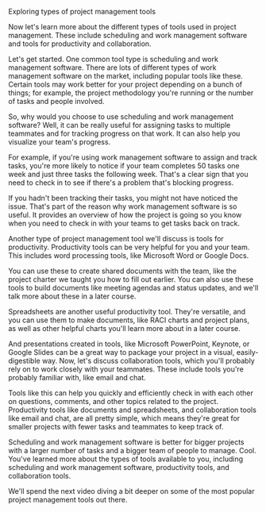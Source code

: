 Exploring types of project management tools


Now let's learn more about the different types of tools used in project management. These include scheduling and work management software and tools for productivity and 
collaboration. 

Let's get started. One common tool type is scheduling and work management software. There are lots of different types of work management software on the market, including
popular tools like these. Certain tools may work better for your project depending on a bunch of things; for example, the project methodology you're running or the number of
tasks and people involved.

So, why would you choose to use scheduling and work management software? Well, it can be really useful for assigning tasks to multiple teammates and for tracking progress on
that work. It can also help you visualize your team's progress. 

For example, if you're using work management software to assign and track tasks, you're more likely to notice if your team completes 50 tasks one week and just three tasks 
the following week. That's a clear sign that you need to check in to see if there's a problem that's blocking progress. 

If you hadn't been tracking their tasks, you might not have noticed the issue. That's part of the reason why work management software is so useful. It provides an overview of
how the project is going so you know when you need to check in with your teams to get tasks back on track. 

Another type of project management tool we'll discuss is tools for productivity. Productivity tools can be very helpful for you and your team. This includes word processing
tools, like Microsoft Word or Google Docs. 

You can use these to create shared documents with the team, like the project charter we taught you how to fill out earlier. You can also use these tools to build documents like
meeting agendas and status updates, and we'll talk more about these in a later course.

Spreadsheets are another useful productivity tool. They're versatile, and you can use them to make documents, like RACI charts and project plans, as well as other helpful 
charts you'll learn more about in a later course. 

And presentations created in tools, like Microsoft PowerPoint, Keynote, or Google Slides can be a great way to package your project in a visual, easily-digestible way. Now, 
let's discuss collaboration tools, which you'll probably rely on to work closely with your teammates. These include tools you're probably familiar with, like email and chat.

Tools like this can help you quickly and efficiently check in with each other on questions, comments, and other topics related to the project. Productivity tools like documents
and spreadsheets, and collaboration tools like email and chat, are all pretty simple, which means they're great for smaller projects with fewer tasks and teammates to keep 
track of. 

Scheduling and work management software is better for bigger projects with a larger number of tasks and a bigger team of people to manage. Cool. You've learned more about
the types of tools available to you, including scheduling and work management software, productivity tools, and collaboration tools.

We'll spend the next video diving a bit deeper on some of the most popular project management tools out there.
